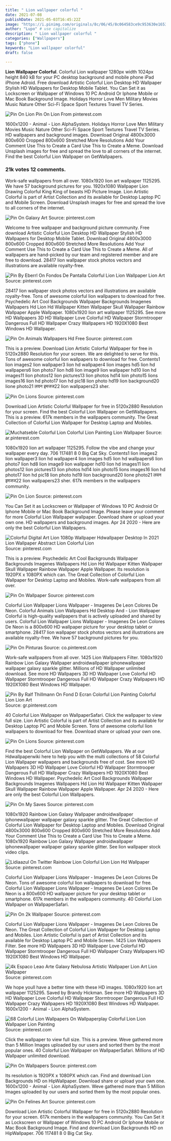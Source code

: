 ```yaml
---
title: " Lion wallpaper colorful "
date: 2021-07-08
publishDate: 2021-05-03T16:45:22Z
image: "https://i.pinimg.com/originals/8c/06/45/8c064583ce9c953630e1653d3dbc17d4.png"
author: "Lupo" # use capitalize
description: " Lion wallpaper colorful "
categories: ["Wallpapers"]
tags: ["phone"]
keywords: "Lion wallpaper colorful"
draft: false

---
```



**Lion Wallpaper Colorful**. Colorful Lion wallpaper 1280px width 1024px height 840 kB for your PC desktop background and mobile phone iPad iPhone Adroid. Free download Artistic Colorful Lion Desktop HD Wallpaper Stylish HD Wallpapers for Desktop Mobile Tablet. You Can Set it as Lockscreen or Wallpaper of Windows 10 PC Android Or Iphone Mobile or Mac Book Background Image. Holidays Horror Love Men Military Movies Music Nature Other Sci-Fi Space Sport Textures Travel TV Series.

![Pin On Lion](https://i.pinimg.com/originals/42/70/d7/4270d7086a1fdbc82b9eb787b3383485.jpg "Pin On Lion")
Pin On Lion From pinterest.com


1600x1200 - Animal - Lion AlphaSystem. Holidays Horror Love Men Military Movies Music Nature Other Sci-Fi Space Sport Textures Travel TV Series. HD wallpapers and background images. Download Original 4800x3000 800x600 Cropped 800x600 Stretched More Resolutions Add Your Comment Use This to Create a Card Use This to Create a Meme. Download Unsplash images for free and spread the love to all corners of the internet. Find the best Colorful Lion Wallpaper on GetWallpapers.

### 21k votes 12 comments.

Work-safe wallpapers from all over. 1080x1920 lion art wallpaper 1125295. We have 57 background pictures for you. 1920x1080 Wallpaper Lion Drawing Colorful King King of beasts HD Picture Image. Lion Artistic Colorful is part of Artist Collection and its available for Desktop Laptop PC and Mobile Screen. Download Unsplash images for free and spread the love to all corners of the internet.


![Pin On Galaxy Art](https://i.pinimg.com/originals/f3/09/f0/f309f0f6001a8e4e089f9548e4e8e446.jpg "Pin On Galaxy Art")
Source: pinterest.com

Welcome to free wallpaper and background picture community. Free download Artistic Colorful Lion Desktop HD Wallpaper Stylish HD Wallpapers for Desktop Mobile Tablet. Download Original 4800x3000 800x600 Cropped 800x600 Stretched More Resolutions Add Your Comment Use This to Create a Card Use This to Create a Meme. All of wallpapers are hand-picked by our team and registered member and are free to download. 28417 lion wallpaper stock photos vectors and illustrations are available royalty-free.

![Pin By Eberrl On Fondos De Pantalla Colorful Lion Lion Wallpaper Lion Art](https://i.pinimg.com/originals/b2/7f/c7/b27fc7f439eb541fbef9910789cd5503.jpg "Pin By Eberrl On Fondos De Pantalla Colorful Lion Lion Wallpaper Lion Art")
Source: pinterest.com

28417 lion wallpaper stock photos vectors and illustrations are available royalty-free. Tons of awesome colorful lion wallpapers to download for free. Psychedelic Art Cool Backgrounds Wallpaper Backgrounds Imagenes Wallpapers Hd Lion Hd Wallpaper Kitten Wallpaper Skull Wallpaper Rainbow Wallpaper Apple Wallpaper. 1080x1920 lion art wallpaper 1125295. See more HD Wallpapers 3D HD Wallpaper Love Colorful HD Wallpaper Stormtrooper Dangerous Full HD Wallpaper Crazy Wallpapers HD 1920X1080 Best Windows HD Wallpaper.

![Pin On Animals Wallpapers Hd Free](https://i.pinimg.com/736x/b2/11/ce/b211cefe6ce0df3825ebde425ef6cfe0.jpg "Pin On Animals Wallpapers Hd Free")
Source: pinterest.com

This is a preview. Download Lion Artistic Colorful Wallpaper for free in 5120x2880 Resolution for your screen. We are delighted to serve for this. Tons of awesome colorful lion wallpapers to download for free. Contents1 lion images2 lion wallpaper3 lion hd wallpaper4 lion images hd5 lion hd wallpapers6 lion photo7 lion hd8 lion image9 lion wallpaper hd10 lion hd images11 lion photos12 lion pictures13 lion photos hd14 loin photo15 lions images16 lion hd photo17 lion hd pic18 lion photo hd19 lion background20 lione photo21 लयन इमजज22 lion wallpapers23 sher.

![Pin On Lions](https://i.pinimg.com/originals/bb/91/d8/bb91d8369ebc4b8e1dca7afcd0f2d02c.jpg "Pin On Lions")
Source: pinterest.com

Download Lion Artistic Colorful Wallpaper for free in 5120x2880 Resolution for your screen. Find the best Colorful Lion Wallpaper on GetWallpapers. This is a preview. 617k members in the wallpapers community. The Great Collection of Colorful Lion Wallpaper for Desktop Laptop and Mobiles.

![Muchatseble Colorful Lion Colorful Lion Painting Lion Wallpaper](https://i.pinimg.com/originals/63/9e/16/639e162b806988bd95ff72017874aef5.jpg "Muchatseble Colorful Lion Colorful Lion Painting Lion Wallpaper")
Source: ar.pinterest.com

1080x1920 lion art wallpaper 1125295. Follow the vibe and change your wallpaper every day. 706 117481 8 0 Big Cat Sky. Contents1 lion images2 lion wallpaper3 lion hd wallpaper4 lion images hd5 lion hd wallpapers6 lion photo7 lion hd8 lion image9 lion wallpaper hd10 lion hd images11 lion photos12 lion pictures13 lion photos hd14 loin photo15 lions images16 lion hd photo17 lion hd pic18 lion photo hd19 lion background20 lione photo21 लयन इमजज22 lion wallpapers23 sher. 617k members in the wallpapers community.

![Pin On Lion](https://i.pinimg.com/originals/42/70/d7/4270d7086a1fdbc82b9eb787b3383485.jpg "Pin On Lion")
Source: pinterest.com

You Can Set it as Lockscreen or Wallpaper of Windows 10 PC Android Or Iphone Mobile or Mac Book Background Image. Please leave your comment for more Colorful Lion Wallpaper wallpaper. Download share or upload your own one. HD wallpapers and background images. Apr 24 2020 - Here are only the best Colorful Lion Wallpapers.

![Colorful Digital Art Lion 1080p Wallpaper Hdwallpaper Desktop In 2021 Lion Wallpaper Abstract Lion Colorful Lion](https://i.pinimg.com/originals/d9/e8/8e/d9e88e53d9c067430e6d90688486007c.jpg "Colorful Digital Art Lion 1080p Wallpaper Hdwallpaper Desktop In 2021 Lion Wallpaper Abstract Lion Colorful Lion")
Source: pinterest.com

This is a preview. Psychedelic Art Cool Backgrounds Wallpaper Backgrounds Imagenes Wallpapers Hd Lion Hd Wallpaper Kitten Wallpaper Skull Wallpaper Rainbow Wallpaper Apple Wallpaper. Its resolution is 1920PX x 1080PX which can. The Great Collection of Colorful Lion Wallpaper for Desktop Laptop and Mobiles. Work-safe wallpapers from all over.

![Pin On Wallpaper](https://i.pinimg.com/originals/6c/47/a4/6c47a47b75f303668526dd17894a712b.jpg "Pin On Wallpaper")
Source: pinterest.com

Colorful Lion Wallpaper Lions Wallpaper - Imagenes De Leon Colores De Neon. Colorful Animals Lion Wallpapers Hd Desktop And - Lion Wallpaper Colorful is high-quality wallpapers that is actively uploaded and shared by users. Colorful Lion Wallpaper Lions Wallpaper - Imagenes De Leon Colores De Neon is a 800x600 HD wallpaper picture for your desktop tablet or smartphone. 28417 lion wallpaper stock photos vectors and illustrations are available royalty-free. We have 57 background pictures for you.

![Pin On Pinturas](https://i.pinimg.com/474x/c7/26/c4/c726c4e0148dbedd59b7c552181068b4.jpg "Pin On Pinturas")
Source: co.pinterest.com

Work-safe wallpapers from all over. 1425 Lion Wallpapers Filter. 1080x1920 Rainbow Lion Galaxy Wallpaper androidwallpaper iphonewallpaper wallpaper galaxy sparkle glitter. Millions of HD Wallpaper unlimited download. See more HD Wallpapers 3D HD Wallpaper Love Colorful HD Wallpaper Stormtrooper Dangerous Full HD Wallpaper Crazy Wallpapers HD 1920X1080 Best Windows HD Wallpaper.

![Pin By Ralf Thillmann On Fond D Ecran Colorful Lion Painting Colorful Lion Lion Art](https://i.pinimg.com/originals/fe/84/b4/fe84b4ef787d211ba1ca8359fb371802.jpg "Pin By Ralf Thillmann On Fond D Ecran Colorful Lion Painting Colorful Lion Lion Art")
Source: gr.pinterest.com

40 Colorful Lion Wallpaper on WallpaperSafari. Click the wallpaper to view full size. Lion Artistic Colorful is part of Artist Collection and its available for Desktop Laptop PC and Mobile Screen. Tons of awesome colorful lion wallpapers to download for free. Download share or upload your own one.

![Pin On Lions](https://i.pinimg.com/736x/0d/9d/ab/0d9dab1b604f9739056c8fb1e9cadec7.jpg "Pin On Lions")
Source: pinterest.com

Find the best Colorful Lion Wallpaper on GetWallpapers. We at our Hdwallpaperwiki here to help you with the multi collections of 58 Colorful Lion Wallpaper wallpapers and backgrounds free of cost. See more HD Wallpapers 3D HD Wallpaper Love Colorful HD Wallpaper Stormtrooper Dangerous Full HD Wallpaper Crazy Wallpapers HD 1920X1080 Best Windows HD Wallpaper. Psychedelic Art Cool Backgrounds Wallpaper Backgrounds Imagenes Wallpapers Hd Lion Hd Wallpaper Kitten Wallpaper Skull Wallpaper Rainbow Wallpaper Apple Wallpaper. Apr 24 2020 - Here are only the best Colorful Lion Wallpapers.

![Pin On My Saves](https://i.pinimg.com/originals/f9/28/e3/f928e39010011178b887b65cb12f8bfc.jpg "Pin On My Saves")
Source: pinterest.com

1080x1920 Rainbow Lion Galaxy Wallpaper androidwallpaper iphonewallpaper wallpaper galaxy sparkle glitter. The Great Collection of Colorful Lion Wallpaper for Desktop Laptop and Mobiles. Download Original 4800x3000 800x600 Cropped 800x600 Stretched More Resolutions Add Your Comment Use This to Create a Card Use This to Create a Meme. 1080x1920 Rainbow Lion Galaxy Wallpaper androidwallpaper iphonewallpaper wallpaper galaxy sparkle glitter. See lion wallpaper stock video clips.

![Lidiaazul On Twitter Rainbow Lion Colorful Lion Lion Hd Wallpaper](https://i.pinimg.com/originals/8c/a1/cd/8ca1cdec97977331a8e6339495a6e6dc.jpg "Lidiaazul On Twitter Rainbow Lion Colorful Lion Lion Hd Wallpaper")
Source: pinterest.com

Colorful Lion Wallpaper Lions Wallpaper - Imagenes De Leon Colores De Neon. Tons of awesome colorful lion wallpapers to download for free. Colorful Lion Wallpaper Lions Wallpaper - Imagenes De Leon Colores De Neon is a 800x600 HD wallpaper picture for your desktop tablet or smartphone. 617k members in the wallpapers community. 40 Colorful Lion Wallpaper on WallpaperSafari.

![Pin On 2k Wallpaper](https://i.pinimg.com/originals/5a/b5/b4/5ab5b48af2e8e8a7c466b2dde6d6c1d0.jpg "Pin On 2k Wallpaper")
Source: pinterest.com

Colorful Lion Wallpaper Lions Wallpaper - Imagenes De Leon Colores De Neon. The Great Collection of Colorful Lion Wallpaper for Desktop Laptop and Mobiles. Lion Artistic Colorful is part of Artist Collection and its available for Desktop Laptop PC and Mobile Screen. 1425 Lion Wallpapers Filter. See more HD Wallpapers 3D HD Wallpaper Love Colorful HD Wallpaper Stormtrooper Dangerous Full HD Wallpaper Crazy Wallpapers HD 1920X1080 Best Windows HD Wallpaper.

![4k Espaco Leao Arte Galaxy Nebulosa Artistic Wallpaper Lion Art Lion Wallpaper](https://i.pinimg.com/474x/50/b2/df/50b2df1b45af9741aead09d9da43f7c0.jpg "4k Espaco Leao Arte Galaxy Nebulosa Artistic Wallpaper Lion Art Lion Wallpaper")
Source: pinterest.com

We hope youll have a better time with these HD images. 1080x1920 lion art wallpaper 1125295. Saved by Brandy Hickman. See more HD Wallpapers 3D HD Wallpaper Love Colorful HD Wallpaper Stormtrooper Dangerous Full HD Wallpaper Crazy Wallpapers HD 1920X1080 Best Windows HD Wallpaper. 1600x1200 - Animal - Lion AlphaSystem.

![68 Colorful Lion Wallpapers On Wallpaperplay Colorful Lion Lion Wallpaper Lion Painting](https://i.pinimg.com/originals/6d/6f/a1/6d6fa14bd7dee1215e4e6174c5785e43.jpg "68 Colorful Lion Wallpapers On Wallpaperplay Colorful Lion Lion Wallpaper Lion Painting")
Source: pinterest.com

Click the wallpaper to view full size. This is a preview. Weve gathered more than 5 Million Images uploaded by our users and sorted them by the most popular ones. 40 Colorful Lion Wallpaper on WallpaperSafari. Millions of HD Wallpaper unlimited download.

![Pin On Wallpapers](https://i.pinimg.com/originals/b9/78/90/b978908100e0b1bcccc423856807b886.jpg "Pin On Wallpapers")
Source: pinterest.com

Its resolution is 1920PX x 1080PX which can. Find and download Lion Backgrounds HD on HipWallpaper. Download share or upload your own one. 1600x1200 - Animal - Lion AlphaSystem. Weve gathered more than 5 Million Images uploaded by our users and sorted them by the most popular ones.

![Pin On Felines Art](https://i.pinimg.com/originals/8c/06/45/8c064583ce9c953630e1653d3dbc17d4.png "Pin On Felines Art")
Source: pinterest.com

Download Lion Artistic Colorful Wallpaper for free in 5120x2880 Resolution for your screen. 617k members in the wallpapers community. You Can Set it as Lockscreen or Wallpaper of Windows 10 PC Android Or Iphone Mobile or Mac Book Background Image. Find and download Lion Backgrounds HD on HipWallpaper. 706 117481 8 0 Big Cat Sky.

